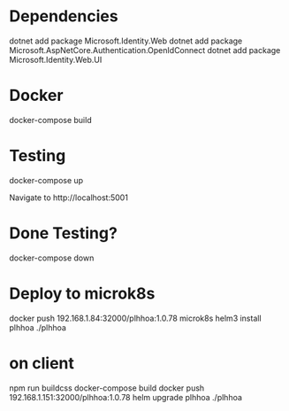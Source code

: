# Dependencies

dotnet add package Microsoft.Identity.Web
dotnet add package Microsoft.AspNetCore.Authentication.OpenIdConnect
dotnet add package Microsoft.Identity.Web.UI

# Docker
docker-compose build

# Testing
docker-compose up

Navigate to http://localhost:5001

# Done Testing?
docker-compose down

# Deploy to microk8s

docker push 192.168.1.84:32000/plhhoa:1.0.78
microk8s helm3 install plhhoa ./plhhoa

# on client
npm run buildcss
docker-compose build
docker push 192.168.1.151:32000/plhhoa:1.0.78
helm upgrade plhhoa ./plhhoa
